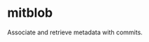 # mitblob

<!-- cargo-rdme start -->

Associate and retrieve metadata with commits.

<!-- cargo-rdme end -->
